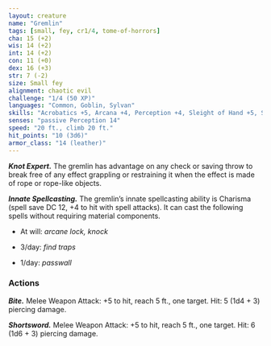 ```yaml
---
layout: creature
name: "Gremlin"
tags: [small, fey, cr1/4, tome-of-horrors]
cha: 15 (+2)
wis: 14 (+2)
int: 14 (+2)
con: 11 (+0)
dex: 16 (+3)
str: 7 (-2)
size: Small fey
alignment: chaotic evil
challenge: "1/4 (50 XP)"
languages: "Common, Goblin, Sylvan"
skills: "Acrobatics +5, Arcana +4, Perception +4, Sleight of Hand +5, Stealth +5"
senses: "passive Perception 14"
speed: "20 ft., climb 20 ft."
hit_points: "10 (3d6)"
armor_class: "14 (leather)"
---
```


***Knot Expert.*** The gremlin has advantage on any check or saving throw
to break free of any effect grappling or restraining it when the effect is
made of rope or rope-like objects.

***Innate Spellcasting.*** The gremlin’s innate spellcasting ability is
Charisma (spell save DC 12, +4 to hit with spell attacks). It can cast the
following spells without requiring material components.

* At will: <i>arcane lock, knock</i>

* 3/day: <i>find traps</i>

* 1/day: <i>passwall</i>

### Actions

***Bite.*** Melee Weapon Attack: +5 to hit, reach 5 ft., one target. Hit: 5 (1d4 + 3) piercing damage.

***Shortsword.*** Melee Weapon Attack: +5 to hit, reach 5 ft., one target. Hit: 6 (1d6 + 3) piercing damage.
